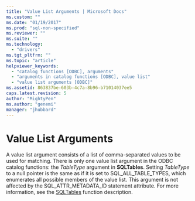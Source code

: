 ```yaml
---
title: "Value List Arguments | Microsoft Docs"
ms.custom: ""
ms.date: "01/19/2017"
ms.prod: "sql-non-specified"
ms.reviewer: ""
ms.suite: ""
ms.technology: 
  - "drivers"
ms.tgt_pltfrm: ""
ms.topic: "article"
helpviewer_keywords: 
  - "catalog functions [ODBC], arguments"
  - "arguments in catalog functions [ODBC], value list"
  - "value list arguments [ODBC]"
ms.assetid: 863837be-603b-4c7a-8b96-b71014037ee5
caps.latest.revision: 5
author: "MightyPen"
ms.author: "genemi"
manager: "jhubbard"
---
```

# Value List Arguments
A value list argument consists of a list of comma-separated values to be used for matching. There is only one value list argument in the ODBC catalog functions: the *TableType* argument in **SQLTables**. Setting *TableType* to a null pointer is the same as if it is set to SQL_ALL_TABLE_TYPES, which enumerates all possible members of the value list. This argument is not affected by the SQL_ATTR_METADATA_ID statement attribute. For more information, see the [SQLTables](../../../odbc/reference/syntax/sqltables-function.md) function description.